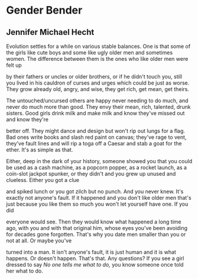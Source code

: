 # Gender Bender
## Jennifer Michael Hecht
Evolution settles for a while on various stable balances.
One is that some of the girls like cute boys and some
like ugly older men and sometimes women. The difference
between them is the ones who like older men were felt up

by their fathers or uncles or older brothers, or if he didn't
touch you, still you lived in his cauldron of curses and
urges which could be just as worse. They grow already old,
angry, and wise, they get rich, get mean, get theirs.

The untouched/uncursed others are happy never needing
to do much, and never do much more than good. They envy
their mean, rich, talented, drunk sisters. Good girls drink milk
and make milk and know they've missed out and know they're

better off. They might dance and design but won't rip out lungs
for a flag. Bad ones write books and slash red paint on canvas;
they've rage to vent, they've fault lines and will rip a toga off
a Caesar and stab a goat for the ether. It's as simple as that.

Either, deep in the dark of your history, someone showed you
that you could be used as a cash machine, as a popcorn popper,
as a rocket launch, as a coin-slot jackpot spunker, or they didn't
and you grew up unused and clueless. Either you got a clue

and spiked lunch or you got zilch but no punch. And you
never knew. It's exactly not anyone's fault. If it happened
and you don't like older men that's just because you like
them so much you won't let yourself have one. If you did

everyone would see. Then they would know what happened
a long time ago, with you and with that original him, whose eyes
you've been avoiding for decades gone forgotten. That's why
you date men smaller than you or not at all. Or maybe you've

turned into a man. It isn't anyone's fault, it is just human
and it is what happens. Or doesn't happen. That's that. Any
questions? If you see a girl dressed to say _No one tells me_
 _what to do,_ you know someone once told her what to do.